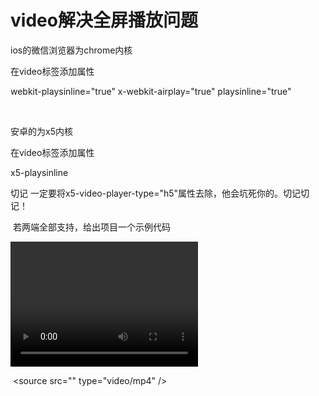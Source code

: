 # video解决全屏播放问题

ios的微信浏览器为chrome内核

在video标签添加属性

webkit-playsinline="true" x-webkit-airplay="true" playsinline="true"

 

安卓的为x5内核

在video标签添加属性

x5-playsinline

切记 一定要将x5-video-player-type="h5"属性去除，他会坑死你的。切记切记！

 若两端全部支持，给出项目一个示例代码

<video controls="controls" preload="auto" poster="" x5-video-player-fullscreen="true" 
    webkit-playsinline="true" x-webkit-airplay="true" playsinline="true" 
    x5-playsinline 
    style="width: 300px;height:200px;">  

 <source src="" type="video/mp4" />

</video>
